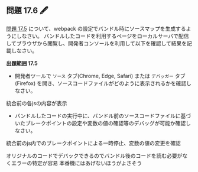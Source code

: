 ## 問題 17.6 🖋️

[問題 17.5](#問題-175-) について、webpack の設定でバンドル時にソースマップを生成するようにしなさい。
バンドルしたコードを利用するページをローカルサーバで配信してブラウザから閲覧し、開発者コンソールを利用して以下を確認して結果を記載しなさい。

**出題範囲 17.5**

- 開発者ツールで `ソース` タブ(Chrome, Edge, Safari) または `デバッガー` タブ(Firefox) を開き、ソースコードファイルがどのように表示されるかを確認しなさい。

統合前の各jsの内容が表示

- バンドルしたコードの実行中に、バンドル前のソースコードファイルに基づいたブレークポイントの設定や変数の値の確認等のデバッグが可能か確認しなさい。

統合前のjs内でのブレークポイントによる一時停止、変数の値の変更を確認

オリジナルのコードでデバックできるのでバンドル後のコードを読む必要がなくエラーの特定が容易
本番機にはあげないほうがよさそう
